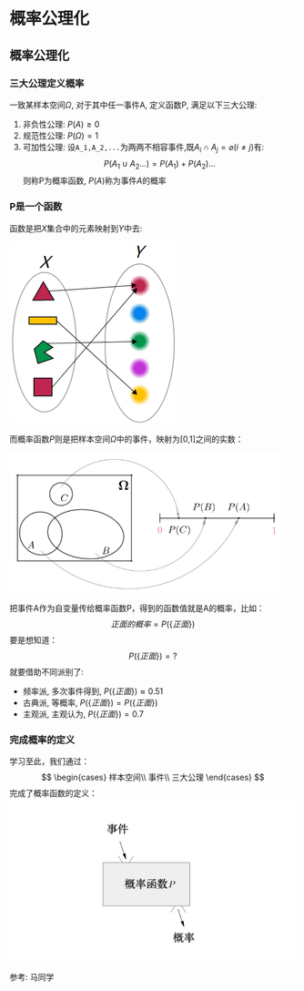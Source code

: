 # 概率公理化

## 概率公理化
### 三大公理定义概率
一致某样本空间$\Omega$, 对于其中任一事件A, 定义函数P, 满足以下三大公理:
1. 非负性公理: $P(A)\geq 0$
2. 规范性公理: $P(\Omega)=1$
3. 可加性公理: 设`A_1,A_2,...`为两两不相容事件,既$A_i \cap A_j = \varnothing(i \neq j)$有:
$$
P(A_1 \cup A_2 ...)=P(A_1)+P(A_2)...
$$
则称P为概率函数, $P(A)$称为事件$A$的概率

### P是一个函数
函数是把$X$集合中的元素映射到$Y$中去:

![](./3概率公理化/5.png)

而概率函数$P$则是把样本空间$\Omega$中的事件，映射为[0,1]之间的实数：

![](./3概率公理化/6.png)

把事件A作为自变量传给概率函数P，得到的函数值就是A的概率，比如：
$$
正面的概率=P(\{正面\})
$$
要是想知道：
$$
P(\{正面\})=?
$$
就要借助不同派别了:
- 频率派, 多次事件得到, $P(\{正面\})\approx 0.51$
- 古典派, 等概率, $P(\{正面\}) = P(\{正面\})$
- 主观派, 主观认为, $P(\{正面\})= 0.7$

### 完成概率的定义
学习至此，我们通过：
$$
\begin{cases}
样本空间\\
事件\\
三大公理
\end{cases}
$$
完成了概率函数的定义：
![](./3概率公理化/7.png)

参考:
马同学